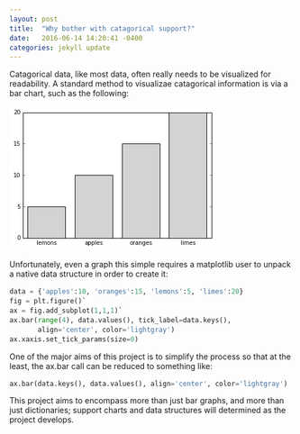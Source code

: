 ```yaml
---
layout: post
title:  "Why bother with catagorical support?"
date:   2016-06-14 14:20:41 -0400
categories: jekyll update
---
```


Catagorical data, like most data, often really needs to be visualized for readability. 
A standard method to visualizae catagorical information is via a bar chart, such as the following:

![Image](_figs/bar.png?raw=true)

Unfortunately, even a graph this simple requires a matplotlib user to unpack a native data structure in order to create it:

```python
data = {'apples':10, 'oranges':15, 'lemons':5, 'limes':20}
fig = plt.figure()`
ax = fig.add_subplot(1,1,1)`
ax.bar(range(4), data.values(), tick_label=data.keys(),
       align='center', color='lightgray')
ax.xaxis.set_tick_params(size=0)
```

One of the major aims of this project is to simplify the process so that at the least, the ax.bar call can be reduced to something like: 

```python
ax.bar(data.keys(), data.values(), align='center', color='lightgray')
```

This project aims to encompass more than just bar graphs, and more than just dictionaries; support charts and data structures will determined as the project develops.
